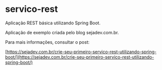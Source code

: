 # servico-rest
Aplicação REST básica utilizando Spring Boot.

Aplicação de exemplo criada pelo blog sejadev.com.br.

Para mais informações, consultar o post:

[https://sejadev.com.br/crie-seu-primeiro-servico-rest-utilizando-spring-boot/](https://sejadev.com.br/crie-seu-primeiro-servico-rest-utilizando-spring-boot/)
